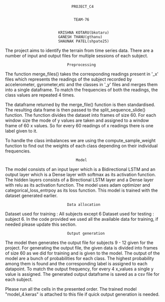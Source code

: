                                   PROJECT_C4

                               
                                   TEAM-76
 

                            KRISHNA KOTARU(bkotaru)  
                            GANESH THANU(gthanu)
                            SHAUNAK PATEL(shpate25)

The project aims to identify the terrain from time series data. There are a number of input and output files for multiple sessions of each subject. 

                                Preprocessing

The function merge_files() takes the corresponding readings present in '_x' files which represents the readings of the subject recorded by accelerometer, gyrometer,etc  and the classes in '_y' files and merges them into a single dataframe. To match the frequencies of both the readings, the class values are repeated 4 times.

The dataframe returned by the merge_file() function is then standardised. The resulting data frame is then passed to the split_sequence_slide() function. The function divides the dataset into frames of size 60. For each window size the mode of y values are taken and assigned to a window frame of 60 x values. 
So for every 60 readings of x readings there is one label given to it.

To handle the class imbalances we are using the compute_sample_weight function to find out the weights of each class depending on their individual frequencies. 


                                    Model

The model consists of an input layer which is a Bidirectional LSTM and an output layer which is a Dense layer with softmax as its activation function. The hidden layers consists of a Birectional LSTM layer and a Dense layer with relu as its activation function.
The model uses adam optimizer and categorical_loss_entrpoy as its loss function. This model is trained with the dataset generated earlier.

                                Data allocation

Dataset used for training : All subjects except 6
Dataset used for testing : subject 6. 
In the code provided we used all the available data for training, if needed please update this section.


                                Output generation

The model then generates the output file for subjects 9 - 12 given for the project. For generating the output file, the given data is divided into frames of size 60 as we did for training and is given to the model. The output of the model are a bunch of probabilities for each class. The highest probability among them is found and the corresponding label is assigned to each datapoint. To match the output frequency, for every 4 x_values a single y value is assigned. The generated output dataframe is saved as a csv file for each subject.  


Please run all the cells in the presented order. The trained model "model_4.keras" is attached to this file if quick output generation is needed.